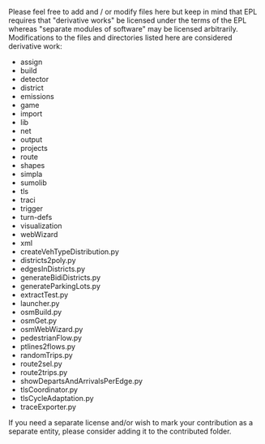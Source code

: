 Please feel free to add and / or modify files here but keep in mind that
EPL requires that "derivative works" be licensed under the terms of the EPL
whereas "separate modules of software" may be licensed arbitrarily.
Modifications to the files and directories listed here are considered derivative work:
 
- assign
- build
- detector
- district
- emissions
- game
- import
- lib
- net
- output
- projects
- route
- shapes
- simpla
- sumolib
- tls
- traci
- trigger
- turn-defs
- visualization
- webWizard
- xml
- createVehTypeDistribution.py
- districts2poly.py
- edgesInDistricts.py
- generateBidiDistricts.py
- generateParkingLots.py
- extractTest.py
- launcher.py
- osmBuild.py
- osmGet.py
- osmWebWizard.py
- pedestrianFlow.py
- ptlines2flows.py
- randomTrips.py
- route2sel.py
- route2trips.py
- showDepartsAndArrivalsPerEdge.py
- tlsCoordinator.py
- tlsCycleAdaptation.py
- traceExporter.py

If you need a separate license and/or wish to mark your contribution as a separate entity,
please consider adding it to the contributed folder.
